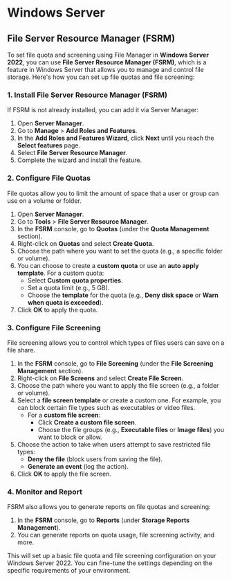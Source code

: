# Windows Server

## File Server Resource Manager (FSRM)

To set file quota and screening using File Manager in **Windows Server 2022**, you can use **File Server Resource Manager (FSRM)**, which is a feature in Windows Server that allows you to manage and control file storage. Here's how you can set up file quotas and file screening:

### 1. **Install File Server Resource Manager (FSRM)**
If FSRM is not already installed, you can add it via Server Manager:

1. Open **Server Manager**.
2. Go to **Manage** > **Add Roles and Features**.
3. In the **Add Roles and Features Wizard**, click **Next** until you reach the **Select features** page.
4. Select **File Server Resource Manager**.
5. Complete the wizard and install the feature.

### 2. **Configure File Quotas**
File quotas allow you to limit the amount of space that a user or group can use on a volume or folder.

1. Open **Server Manager**.
2. Go to **Tools** > **File Server Resource Manager**.
3. In the **FSRM** console, go to **Quotas** (under the **Quota Management** section).
4. Right-click on **Quotas** and select **Create Quota**.
5. Choose the path where you want to set the quota (e.g., a specific folder or volume).
6. You can choose to create a **custom quota** or use an **auto apply template**. For a custom quota:
   - Select **Custom quota properties**.
   - Set a quota limit (e.g., 5 GB).
   - Choose the **template** for the quota (e.g., **Deny disk space** or **Warn when quota is exceeded**).
7. Click **OK** to apply the quota.

### 3. **Configure File Screening**
File screening allows you to control which types of files users can save on a file share.

1. In the **FSRM** console, go to **File Screening** (under the **File Screening Management** section).
2. Right-click on **File Screens** and select **Create File Screen**.
3. Choose the path where you want to apply the file screen (e.g., a folder or volume).
4. Select a **file screen template** or create a custom one. For example, you can block certain file types such as executables or video files.
   - For a **custom file screen**:
     - Click **Create a custom file screen**.
     - Choose the file groups (e.g., **Executable files** or **Image files**) you want to block or allow.
5. Choose the action to take when users attempt to save restricted file types:
   - **Deny the file** (block users from saving the file).
   - **Generate an event** (log the action).
6. Click **OK** to apply the file screen.

### 4. **Monitor and Report**
FSRM also allows you to generate reports on file quotas and screening:

1. In the **FSRM** console, go to **Reports** (under **Storage Reports Management**).
2. You can generate reports on quota usage, file screening activity, and more.

This will set up a basic file quota and file screening configuration on your Windows Server 2022. You can fine-tune the settings depending on the specific requirements of your environment.